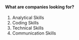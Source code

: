 
#### What are companies looking for?
1. Analytical Skills
2. Coding Skills
3. Technical Skills
4. Communication Skills